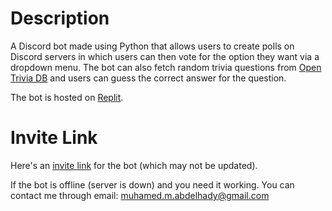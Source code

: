 # Description

A Discord bot made using Python that allows users to create polls on Discord servers in which users can then vote for the option they want via a dropdown menu. The bot can also fetch random trivia questions from [Open Trivia DB](https://opentdb.com/) and users can guess the correct answer for the question.

The bot is hosted on [Replit](https://replit.com/@MohameddMostafa/Pollover-Bot).


# Invite Link

Here's an [invite link](https://discord.com/api/oauth2/authorize?client_id=1050044083789365309&permissions=534723950656&scope=bot%20applications.commands) for the bot (which may not be updated).

If the bot is offline (server is down) and you need it working. You can contact me through email: muhamed.m.abdelhady@gmail.com